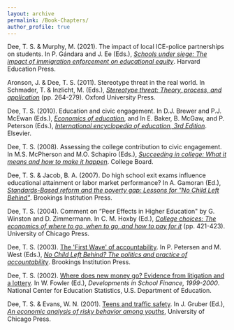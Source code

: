 ```yaml
---
layout: archive
permalink: /Book-Chapters/
author_profile: true
---
```


Dee, T. S. & Murphy, M. (2021). The impact of local ICE-police partnerships on students. In P. Gándara and J. Ee (Eds.), _[Schools under siege: The impact of immigration enforcement on educational equity](https://www.hepg.org/hep-home/books/schools-under-siege)_. Harvard Education Press.

Aronson, J. & Dee, T. S. (2011). Stereotype threat in the real world. In Schmader, T. & Inzlicht, M. (Eds.), _[Stereotype threat: Theory, process, and application](https://oxford.universitypressscholarship.com/view/10.1093/acprof:oso/9780199732449.001.0001/acprof-9780199732449)_ (pp. 264-279). Oxford University Press.

Dee, T. S. (2010). Education and civic engagement. In D.J. Brewer and P.J. McEwan (Eds.), _[Economics of education](https://www.elsevier.com/books/economics-of-education/brewer/978-0-08-096530-7)_, and In E. Baker, B. McGaw, and P. Peterson (Eds.), _[International encyclopedia of education, 3rd Edition](https://www.sciencedirect.com/referencework/9780080448947/international-encyclopedia-of-education)_. Elsevier.

Dee, T. S. (2008). Assessing the college contribution to civic engagement. In M.S. McPherson and M.O. Schapiro (Eds.), _[Succeeding in college: What it means and how to make it happen](https://store.collegeboard.org/sto/productdetail.do?Itemkey=008303)_. College Board.

Dee, T. S. & Jacob, B. A. (2007). Do high school exit exams influence educational attainment or labor market performance? In A. Gamoran (Ed.), _[Standards-Based reform and the poverty gap: Lessons for "No Child Left Behind"](https://www.brookings.edu/book/standards-based-reform-and-the-poverty-gap/)_. Brookings Institution Press.

Dee, T. S. (2004). Comment on “Peer Effects in Higher Education" by G. Winston and D. Zimmermann. In C. M. Hoxby (Ed.), _[College choices: The economics of where to go, when to go, and how to pay for it](https://press.uchicago.edu/ucp/books/book/chicago/C/bo3643231.html)_ (pp. 421-423). University of Chicago Press.

Dee, T. S. (2003). [The 'First Wave' of accountability](/files/firstwave.pdf). In P. Petersen and M. West (Eds.), _[No Child Left Behind? The politics and practice of accountability](https://www.brookings.edu/book/no-child-left-behind/)_. Brookings Institution Press.

Dee, T. S. (2002). [Where does new money go? Evidence from litigation and a lottery](https://nces.ed.gov/pubsearch/pubsinfo.asp?pubid=2002316). In W. Fowler (Ed.), _Developments in School Finance, 1999-2000_. National Center for Education Statistics, U.S. Department of Education.

Dee, T. S. & Evans, W. N. (2001). [Teens and traffic safety](/files/tts.pdf). In J. Gruber (Ed.), _[An economic analysis of risky behavior among youths](https://press.uchicago.edu/ucp/books/book/chicago/R/bo3646355.html)_, University of Chicago Press.
